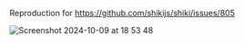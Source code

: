 Reproduction for https://github.com/shikijs/shiki/issues/805

![Screenshot 2024-10-09 at 18 53 48](https://github.com/user-attachments/assets/400a7bc1-c442-4ddd-8060-98d93ce6f100)

